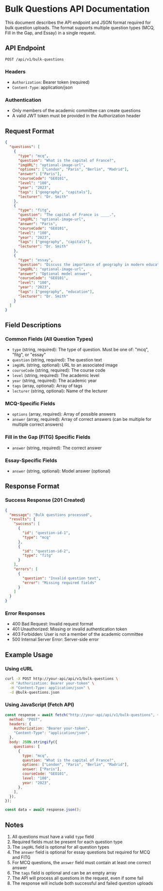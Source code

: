 # Bulk Questions API Documentation

This document describes the API endpoint and JSON format required for bulk question uploads. The format supports multiple question types (MCQ, Fill in the Gap, and Essay) in a single request.

## API Endpoint

```
POST /api/v1/bulk-questions
```

### Headers

- `Authorization`: Bearer token (required)
- `Content-Type`: application/json

### Authentication

- Only members of the academic committee can create questions
- A valid JWT token must be provided in the Authorization header

## Request Format

```json
{
  "questions": [
    {
      "type": "mcq",
      "question": "What is the capital of France?",
      "imgURL": "optional-image-url",
      "options": ["London", "Paris", "Berlin", "Madrid"],
      "answer": ["Paris"],
      "courseCode": "GEO101",
      "level": "100",
      "year": "2023",
      "tags": ["geography", "capitals"],
      "lecturer": "Dr. Smith"
    },
    {
      "type": "fitg",
      "question": "The capital of France is ____.",
      "imgURL": "optional-image-url",
      "answer": "Paris",
      "courseCode": "GEO101",
      "level": "100",
      "year": "2023",
      "tags": ["geography", "capitals"],
      "lecturer": "Dr. Smith"
    },
    {
      "type": "essay",
      "question": "Discuss the importance of geography in modern education.",
      "imgURL": "optional-image-url",
      "answer": "Optional model answer",
      "courseCode": "GEO101",
      "level": "100",
      "year": "2023",
      "tags": ["geography", "education"],
      "lecturer": "Dr. Smith"
    }
  ]
}
```

## Field Descriptions

### Common Fields (All Question Types)

- `type` (string, required): The type of question. Must be one of: "mcq", "fitg", or "essay"
- `question` (string, required): The question text
- `imgURL` (string, optional): URL to an associated image
- `courseCode` (string, required): The course code
- `level` (string, required): The academic level
- `year` (string, required): The academic year
- `tags` (array, optional): Array of tags
- `lecturer` (string, optional): Name of the lecturer

### MCQ-Specific Fields

- `options` (array, required): Array of possible answers
- `answer` (array, required): Array of correct answers (can be multiple for multiple correct answers)

### Fill in the Gap (FITG) Specific Fields

- `answer` (string, required): The correct answer

### Essay-Specific Fields

- `answer` (string, optional): Model answer (optional)

## Response Format

### Success Response (201 Created)

```json
{
  "message": "Bulk questions processed",
  "results": {
    "success": [
      {
        "id": "question-id-1",
        "type": "mcq"
      },
      {
        "id": "question-id-2",
        "type": "fitg"
      }
    ],
    "errors": [
      {
        "question": "Invalid question text",
        "error": "Missing required fields"
      }
    ]
  }
}
```

### Error Responses

- 400 Bad Request: Invalid request format
- 401 Unauthorized: Missing or invalid authentication token
- 403 Forbidden: User is not a member of the academic committee
- 500 Internal Server Error: Server-side error

## Example Usage

### Using cURL

```bash
curl -X POST http://your-api/api/v1/bulk-questions \
  -H "Authorization: Bearer your-token" \
  -H "Content-Type: application/json" \
  -d @bulk-questions.json
```

### Using JavaScript (Fetch API)

```javascript
const response = await fetch("http://your-api/api/v1/bulk-questions", {
  method: "POST",
  headers: {
    Authorization: "Bearer your-token",
    "Content-Type": "application/json",
  },
  body: JSON.stringify({
    questions: [
      {
        type: "mcq",
        question: "What is the capital of France?",
        options: ["London", "Paris", "Berlin", "Madrid"],
        answer: ["Paris"],
        courseCode: "GEO101",
        level: "100",
        year: "2023",
      },
    ],
  }),
});

const data = await response.json();
```

## Notes

1. All questions must have a valid `type` field
2. Required fields must be present for each question type
3. The `imgURL` field is optional for all question types
4. The `answer` field is optional for essay questions but required for MCQ and FITG
5. For MCQ questions, the `answer` field must contain at least one correct answer
6. The `tags` field is optional and can be an empty array
7. The API will process all questions in the request, even if some fail
8. The response will include both successful and failed question uploads
